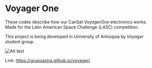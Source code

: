 # Voyager One

These codes describe how our CanSat *VoyagerOne* electronics works. Made for the Latin American Space Challenge (*LASC*) competition.

This project is being developed in University of Antioquia by *Voyager* student group.

![Alt text](https://grupoastra.github.io/icons/voyager.png)

Link: https://grupoastra.github.io/voyager/
